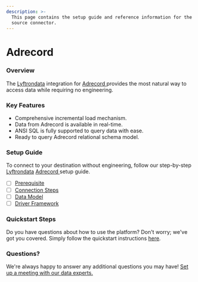 ```yaml
---
description: >-
  This page contains the setup guide and reference information for the Adrecord 
  source connector.
---
```


# Adrecord

### Overview

The [Lyftrondata](https://www.lyftrondata.com/) integration for [Adrecord ](None/)provides the most natural way to access data while requiring no engineering.

### Key Features

* Comprehensive incremental load mechanism.
* Data from Adrecord is available in real-time.
* ANSI SQL is fully supported to query data with ease.
* Ready to query Adrecord relational schema model.

### Setup Guide

To connect to your destination without engineering, follow our step-by-step [Lyftrondata](https://www.lyftrondata.com/) [Adrecord ](None/)setup guide.

* [ ] [Prerequisite](prerequisite.md)
* [ ] [Connection Steps](connection-steps.md)
* [ ] [Data Model](data-model/erd.md)
* [ ] [Driver Framework](driver-framework/)

### Quickstart Steps

Do you have questions about how to use the platform? Don't worry; we've got you covered. Simply follow the quickstart instructions [here](../../).

### Questions? <a href="#questions" id="questions"></a>

We're always happy to answer any additional questions you may have! [Set up a meeting with our data experts.](https://www.lyftrondata.com/book-a-meeting/)
